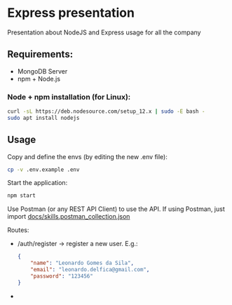 # Express presentation
Presentation about NodeJS and Express usage for all the company

## Requirements:

- MongoDB Server
- npm + Node.js

### Node + npm installation (for Linux):
````bash
curl -sL https://deb.nodesource.com/setup_12.x | sudo -E bash -
sudo apt install nodejs
````

## Usage

Copy and define the envs (by editing the new .env file):
````bash
cp -v .env.example .env
````
Start the application:
````bash
npm start
````

Use Postman (or any REST API Client) to use the API.
If using Postman, just import [docs/skills.postman_collection.json]("docs/skills.postman_collection.json")

Routes:

- /auth/register -> register a new user. E.g.:
    ````json
    {
    	"name": "Leonardo Gomes da Sila",
    	"email": "leonardo.delfica@gmail.com",
    	"password": "123456"
    }
    ````
- 
